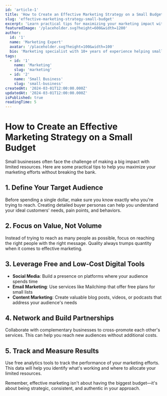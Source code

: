 ```yaml
---
id: 'article-1'
title: 'How to Create an Effective Marketing Strategy on a Small Budget'
slug: 'effective-marketing-strategy-small-budget'
excerpt: 'Learn practical tips for maximizing your marketing impact without breaking the bank.'
featuredImage: '/placeholder.svg?height=600&width=1200'
author:
  id: '1'
  name: 'Marketing Expert'
  avatar: '/placeholder.svg?height=100&width=100'
  bio: 'Marketing specialist with 10+ years of experience helping small businesses grow.'
tags:
  - id: '1'
    name: 'Marketing'
    slug: 'marketing'
  - id: '2'
    name: 'Small Business'
    slug: 'small-business'
createdAt: '2024-03-01T12:00:00.000Z'
updatedAt: '2024-03-01T12:00:00.000Z'
isPublished: true
readingTime: 5
---
```


# How to Create an Effective Marketing Strategy on a Small Budget

Small businesses often face the challenge of making a big impact with limited resources. Here are some practical tips to help you maximize your marketing efforts without breaking the bank.

## 1. Define Your Target Audience

Before spending a single dollar, make sure you know exactly who you're trying to reach. Creating detailed buyer personas can help you understand your ideal customers' needs, pain points, and behaviors.

## 2. Focus on Value, Not Volume

Instead of trying to reach as many people as possible, focus on reaching the right people with the right message. Quality always trumps quantity when it comes to effective marketing.

## 3. Leverage Free and Low-Cost Digital Tools

- **Social Media**: Build a presence on platforms where your audience spends time
- **Email Marketing**: Use services like Mailchimp that offer free plans for small lists
- **Content Marketing**: Create valuable blog posts, videos, or podcasts that address your audience's needs

## 4. Network and Build Partnerships

Collaborate with complementary businesses to cross-promote each other's services. This can help you reach new audiences without additional costs.

## 5. Track and Measure Results

Use free analytics tools to track the performance of your marketing efforts. This data will help you identify what's working and where to allocate your limited resources.

Remember, effective marketing isn't about having the biggest budget—it's about being strategic, consistent, and authentic in your approach.
